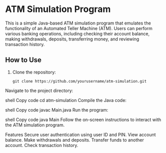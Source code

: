 
# ATM Simulation Program

This is a simple Java-based ATM simulation program that emulates the functionality of an Automated Teller Machine (ATM). Users can perform various banking operations, including checking their account balance, making withdrawals, deposits, transferring money, and reviewing transaction history.

## How to Use

1. Clone the repository:

   ```shell
   git clone https://github.com/yourusername/atm-simulation.git
Navigate to the project directory:

shell
Copy code
cd atm-simulation
Compile the Java code:

shell
Copy code
javac Main.java
Run the program:

shell
Copy code
java Main
Follow the on-screen instructions to interact with the ATM simulation program.

Features
Secure user authentication using user ID and PIN.
View account balance.
Make withdrawals and deposits.
Transfer funds to another account.
Check transaction history.
